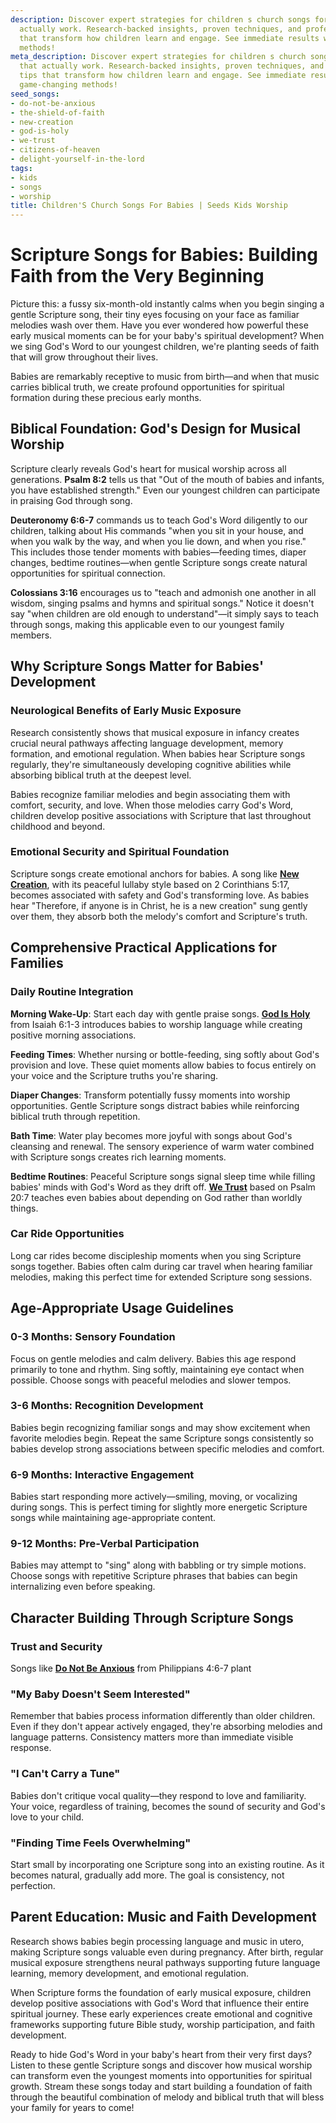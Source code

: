 ```yaml
---
description: Discover expert strategies for children s church songs for babies that
  actually work. Research-backed insights, proven techniques, and professional tips
  that transform how children learn and engage. See immediate results with these game-changing
  methods!
meta_description: Discover expert strategies for children s church songs for babies
  that actually work. Research-backed insights, proven techniques, and professional
  tips that transform how children learn and engage. See immediate results with these
  game-changing methods!
seed_songs:
- do-not-be-anxious
- the-shield-of-faith
- new-creation
- god-is-holy
- we-trust
- citizens-of-heaven
- delight-yourself-in-the-lord
tags:
- kids
- songs
- worship
title: Children'S Church Songs For Babies | Seeds Kids Worship
---
```

# Scripture Songs for Babies: Building Faith from the Very Beginning

Picture this: a fussy six-month-old instantly calms when you begin singing a gentle Scripture song, their tiny eyes focusing on your face as familiar melodies wash over them. Have you ever wondered how powerful these early musical moments can be for your baby's spiritual development? When we sing God's Word to our youngest children, we're planting seeds of faith that will grow throughout their lives.

Babies are remarkably receptive to music from birth—and when that music carries biblical truth, we create profound opportunities for spiritual formation during these precious early months.

## Biblical Foundation: God's Design for Musical Worship

Scripture clearly reveals God's heart for musical worship across all generations. **Psalm 8:2** tells us that "Out of the mouth of babies and infants, you have established strength." Even our youngest children can participate in praising God through song.

**Deuteronomy 6:6-7** commands us to teach God's Word diligently to our children, talking about His commands "when you sit in your house, and when you walk by the way, and when you lie down, and when you rise." This includes those tender moments with babies—feeding times, diaper changes, bedtime routines—when gentle Scripture songs create natural opportunities for spiritual connection.

**Colossians 3:16** encourages us to "teach and admonish one another in all wisdom, singing psalms and hymns and spiritual songs." Notice it doesn't say "when children are old enough to understand"—it simply says to teach through songs, making this applicable even to our youngest family members.

## Why Scripture Songs Matter for Babies' Development

### Neurological Benefits of Early Music Exposure

Research consistently shows that musical exposure in infancy creates crucial neural pathways affecting language development, memory formation, and emotional regulation. When babies hear Scripture songs regularly, they're simultaneously developing cognitive abilities while absorbing biblical truth at the deepest level.

Babies recognize familiar melodies and begin associating them with comfort, security, and love. When those melodies carry God's Word, children develop positive associations with Scripture that last throughout childhood and beyond.

### Emotional Security and Spiritual Foundation

Scripture songs create emotional anchors for babies. A song like **[New Creation](https://seedskidsworship.com/product/new-creation-2-corinthians-517-3/)**, with its peaceful lullaby style based on 2 Corinthians 5:17, becomes associated with safety and God's transforming love. As babies hear "Therefore, if anyone is in Christ, he is a new creation" sung gently over them, they absorb both the melody's comfort and Scripture's truth.

## Comprehensive Practical Applications for Families

### Daily Routine Integration

**Morning Wake-Up**: Start each day with gentle praise songs. **[God Is Holy](https://seedskidsworship.com/product/god-is-holy-isaiah-611-3/)** from Isaiah 6:1-3 introduces babies to worship language while creating positive morning associations.

**Feeding Times**: Whether nursing or bottle-feeding, sing softly about God's provision and love. These quiet moments allow babies to focus entirely on your voice and the Scripture truths you're sharing.

**Diaper Changes**: Transform potentially fussy moments into worship opportunities. Gentle Scripture songs distract babies while reinforcing biblical truth through repetition.

**Bath Time**: Water play becomes more joyful with songs about God's cleansing and renewal. The sensory experience of warm water combined with Scripture songs creates rich learning moments.

**Bedtime Routines**: Peaceful Scripture songs signal sleep time while filling babies' minds with God's Word as they drift off. **[We Trust](https://seedskidsworship.com/product/we-trust-psalm-207-2/)** based on Psalm 20:7 teaches even babies about depending on God rather than worldly things.

### Car Ride Opportunities

Long car rides become discipleship moments when you sing Scripture songs together. Babies often calm during car travel when hearing familiar melodies, making this perfect time for extended Scripture song sessions.

## Age-Appropriate Usage Guidelines

### 0-3 Months: Sensory Foundation
Focus on gentle melodies and calm delivery. Babies this age respond primarily to tone and rhythm. Sing softly, maintaining eye contact when possible. Choose songs with peaceful melodies and slower tempos.

### 3-6 Months: Recognition Development
Babies begin recognizing familiar songs and may show excitement when favorite melodies begin. Repeat the same Scripture songs consistently so babies develop strong associations between specific melodies and comfort.

### 6-9 Months: Interactive Engagement
Babies start responding more actively—smiling, moving, or vocalizing during songs. This is perfect timing for slightly more energetic Scripture songs while maintaining age-appropriate content.

### 9-12 Months: Pre-Verbal Participation
Babies may attempt to "sing" along with babbling or try simple motions. Choose songs with repetitive Scripture phrases that babies can begin internalizing even before speaking.

## Character Building Through Scripture Songs

### Trust and Security
Songs like **[Do Not Be Anxious](https://seedskidsworship.com/product/do-not-be-anxious-philippians-46-7-2/)** from Philippians 4:6-7 plant

### "My Baby Doesn't Seem Interested"
Remember that babies process information differently than older children. Even if they don't appear actively engaged, they're absorbing melodies and language patterns. Consistency matters more than immediate visible response.

### "I Can't Carry a Tune"
Babies don't critique vocal quality—they respond to love and familiarity. Your voice, regardless of training, becomes the sound of security and God's love to your child.

### "Finding Time Feels Overwhelming"
Start small by incorporating one Scripture song into an existing routine. As it becomes natural, gradually add more. The goal is consistency, not perfection.

## Parent Education: Music and Faith Development

Research shows babies begin processing language and music in utero, making Scripture songs valuable even during pregnancy. After birth, regular musical exposure strengthens neural pathways supporting future language learning, memory development, and emotional regulation.

When Scripture forms the foundation of early musical exposure, children develop positive associations with God's Word that influence their entire spiritual journey. These early experiences create emotional and cognitive frameworks supporting future Bible study, worship participation, and faith development.

Ready to hide God's Word in your baby's heart from their very first days? Listen to these gentle Scripture songs and discover how musical worship can transform even the youngest moments into opportunities for spiritual growth. Stream these songs today and start building a foundation of faith through the beautiful combination of melody and biblical truth that will bless your family for years to come!

<script type="application/ld+json">
{
  "@context": "https://schema.org",
  "@type": "Article",
  "headline": "Children's Church Songs For Babies",
  "author": {
    "@type": "Organization",
    "name": "Seeds Kids Worship"
  },
  "publisher": {
    "@type": "Organization",
    "name": "Seeds Kids Worship",
    "logo": {
      "@type": "ImageObject",
      "url": "https://seedskidsworship.com/logo.png"
    }
  },
  "datePublished": "2025-09-03T19:28:14.726993",
  "dateModified": "2025-09-03T19:28:14.727012",
  "description": "Discover expert strategies for children's church songs for babies that actually work. Research-backed insights, proven techniques, and professional tips that tr",
  "mainEntityOfPage": {
    "@type": "WebPage",
    "@id": "https://seedskidsworship.com/activities/children-s-church-songs-for-babies/"
  }
}
</script>

<script type="application/ld+json">
{
  "@context": "https://schema.org",
  "@type": "Product",
  "name": "Do Not Be Anxious",
  "description": "One of Seeds Family Worship's all-time favorites teaching children to pray instead of worry. Features retro video game aesthetics and word-for-word Philippians 4:6-7 about God's peace.",
  "url": "https://seedskidsworship.com/product/do-not-be-anxious-philippians-46-7-2/",
  "brand": {
    "@type": "Brand",
    "name": "Seeds Kids Worship"
  },
  "category": "Children's Christian Music",
  "album": "Seeds of Courage"
}
</script>

<script type="application/ld+json">
{
  "@context": "https://schema.org",
  "@type": "Product",
  "name": "The Shield of Faith",
  "description": "Protective song about taking up the shield of faith from Ephesians 6:16",
  "url": "https://seedskidsworship.com/product/the-shield-of-faith-ephesians-616-2/",
  "brand": {
    "@type": "Brand",
    "name": "Seeds Kids Worship"
  },
  "category": "Children's Christian Music",
  "album": "The Armor Of God"
}
</script>

<script type="application/ld+json">
{
  "@context": "https://schema.org",
  "@type": "Product",
  "name": "New Creation",
  "description": "Peaceful lullaby from Psalm 62:1–2 that comforts children with the truth that rest and salvation come from God alone.",
  "url": "https://seedskidsworship.com/product/new-creation-2-corinthians-517-3/",
  "brand": {
    "@type": "Brand",
    "name": "Seeds Kids Worship"
  },
  "category": "Children's Christian Music",
  "album": "Seeds of Faith / Seeds of Easter EP"
}
</script>

<script type="application/ld+json">
{
  "@context": "https://schema.org",
  "@type": "Product",
  "name": "God Is Holy",
  "description": "Isaiah 6:1-3 forms the basis of this worshipful song, calling attention to God's holiness
